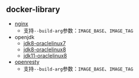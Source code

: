 ## docker-library
- [nginx](nginx/Dockerfile)
  - 支持`--build-arg`参数：`IMAGE_BASE`、`IMAGE_TAG`
- openjdk
  - [jdk8-oraclelinux7](openjdk/jdk8/oraclelinux7/Dockerfile)
  - [jdk8-oraclelinux8](openjdk/jdk8/oraclelinux8/Dockerfile)
  - [jdk11-oraclelinux8](openjdk/jdk11/oraclelinux8/Dockerfile)
- [openresty](openresty/Dockerfile)
  - 支持`--build-arg`参数：`IMAGE_BASE`、`IMAGE_TAG`
  
